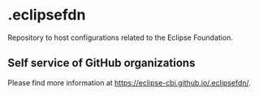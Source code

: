 # .eclipsefdn

Repository to host configurations related to the Eclipse Foundation.

## Self service of GitHub organizations

Please find more information at <https://eclipse-cbi.github.io/.eclipsefdn/>.
